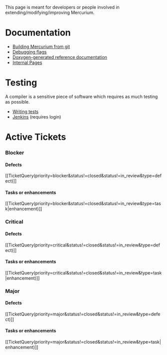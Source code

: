 
 This page is meant for developers or people involved in extending/modifying/improving Mercurium.

# Documentation
 * [Building Mercurium from git](./BuildingFromGit)
 * [Debugging flags](./Developers/DebuggingFlags)
 * [Doxygen-generated reference documentation](https://pm.bsc.es/projects/mcxx/doxygen)
 * [Internal Pages](./Internal)

# Testing

A compiler is a sensitive piece of software which requires as much testing as possible.

 * [Writing tests](./WritingTests)
 * [Jenkins](https://pm.bsc.es/hudson) (requires login)

# Active Tickets
### Blocker
#### Defects
[[TicketQuery(priority=blocker&status!=closed&status!=in_review&type=defect)]]

#### Tasks or enhancements
[[TicketQuery(priority=blocker&status!=closed&status!=in_review&type=task|enhancement)]]

### Critical
#### Defects
[[TicketQuery(priority=critical&status!=closed&status!=in_review&type=defect)]]

#### Tasks or enhancements
[[TicketQuery(priority=critical&status!=closed&status!=in_review&type=task|enhancement)]]

### Major
#### Defects
[[TicketQuery(priority=major&status!=closed&status!=in_review&type=defect)]]

#### Tasks or enhancements
[[TicketQuery(priority=major&status!=closed&status!=in_review&type=task|enhancement)]]